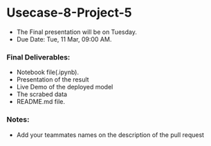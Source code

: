# Usecase-8-Project-5

- The Final presentation will be on Tuesday.
- Due Date: Tue, 11 Mar, 09:00 AM.
### Final Deliverables:
- Notebook file(.ipynb).
- Presentation of the result
- Live Demo of the deployed model
- The scrabed data
- README.md file.
### Notes:
- Add your teammates names on the description of the pull request
